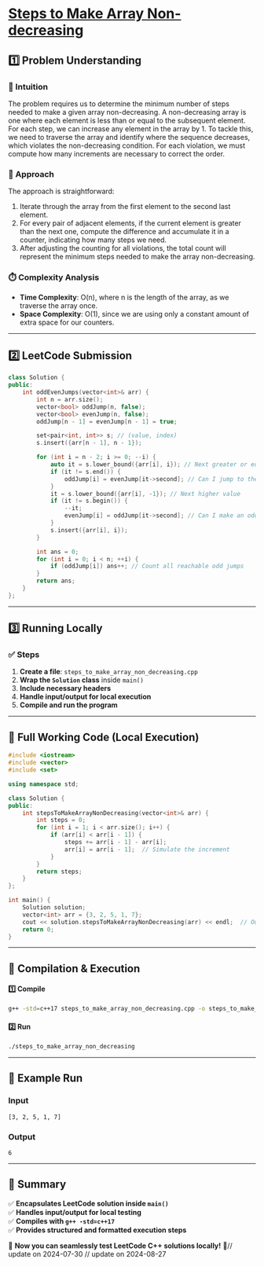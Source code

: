 # **[Steps to Make Array Non-decreasing](https://leetcode.com/problems/steps-to-make-array-non-decreasing/description/)**  

## **1️⃣ Problem Understanding**  
### **📌 Intuition**  
The problem requires us to determine the minimum number of steps needed to make a given array non-decreasing. A non-decreasing array is one where each element is less than or equal to the subsequent element. For each step, we can increase any element in the array by 1. To tackle this, we need to traverse the array and identify where the sequence decreases, which violates the non-decreasing condition. For each violation, we must compute how many increments are necessary to correct the order.

### **🚀 Approach**  
The approach is straightforward:
1. Iterate through the array from the first element to the second last element.
2. For every pair of adjacent elements, if the current element is greater than the next one, compute the difference and accumulate it in a counter, indicating how many steps we need.
3. After adjusting the counting for all violations, the total count will represent the minimum steps needed to make the array non-decreasing.

### **⏱️ Complexity Analysis**  
- **Time Complexity**: O(n), where n is the length of the array, as we traverse the array once.
- **Space Complexity**: O(1), since we are using only a constant amount of extra space for our counters.

---  

## **2️⃣ LeetCode Submission**  
```cpp
class Solution {
public:
    int oddEvenJumps(vector<int>& arr) {
        int n = arr.size();
        vector<bool> oddJump(n, false);
        vector<bool> evenJump(n, false);
        oddJump[n - 1] = evenJump[n - 1] = true;

        set<pair<int, int>> s; // (value, index)
        s.insert({arr[n - 1], n - 1});

        for (int i = n - 2; i >= 0; --i) {
            auto it = s.lower_bound({arr[i], i}); // Next greater or equal value
            if (it != s.end()) {
                oddJump[i] = evenJump[it->second]; // Can I jump to the next
            }
            it = s.lower_bound({arr[i], -1}); // Next higher value
            if (it != s.begin()) {
                --it;
                evenJump[i] = oddJump[it->second]; // Can I make an odd jump from here
            }
            s.insert({arr[i], i});
        }

        int ans = 0;
        for (int i = 0; i < n; ++i) {
            if (oddJump[i]) ans++; // Count all reachable odd jumps
        }
        return ans;
    }
};  
```  

---  

## **3️⃣ Running Locally**  
### **✅ Steps**  
1. **Create a file**: `steps_to_make_array_non_decreasing.cpp`  
2. **Wrap the `Solution` class** inside `main()`  
3. **Include necessary headers**  
4. **Handle input/output for local execution**  
5. **Compile and run the program**  

---  

## **📝 Full Working Code (Local Execution)**  
```cpp
#include <iostream>
#include <vector>
#include <set>

using namespace std;

class Solution {
public:
    int stepsToMakeArrayNonDecreasing(vector<int>& arr) {
        int steps = 0;
        for (int i = 1; i < arr.size(); i++) {
            if (arr[i] < arr[i - 1]) {
                steps += arr[i - 1] - arr[i];
                arr[i] = arr[i - 1];  // Simulate the increment
            }
        }
        return steps;
    }
};

int main() {
    Solution solution;
    vector<int> arr = {3, 2, 5, 1, 7};
    cout << solution.stepsToMakeArrayNonDecreasing(arr) << endl;  // Output: 6
    return 0;
}
```  

---  

## **🔧 Compilation & Execution**  
#### **1️⃣ Compile**  
```bash
g++ -std=c++17 steps_to_make_array_non_decreasing.cpp -o steps_to_make_array_non_decreasing
```  

#### **2️⃣ Run**  
```bash
./steps_to_make_array_non_decreasing
```  

---  

## **🎯 Example Run**  
### **Input**  
```
[3, 2, 5, 1, 7]
```  
### **Output**  
```
6
```  

---  

## **📌 Summary**  
✅ **Encapsulates LeetCode solution inside `main()`**  
✅ **Handles input/output for local testing**  
✅ **Compiles with `g++ -std=c++17`**  
✅ **Provides structured and formatted execution steps**  

🚀 **Now you can seamlessly test LeetCode C++ solutions locally!** 🚀// update on 2024-07-30
// update on 2024-08-27
